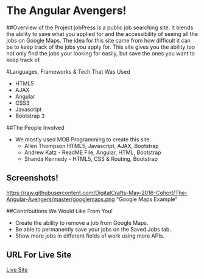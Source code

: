 # The Angular Avengers!

##Overview of the Project
jobPress is a public job searching site. It blends the ability to save what you applied for and the accessibility of seeing all the jobs on Google Maps. The idea for this site came from how difficult it can be to keep track of the jobs you apply for. This site gives you the ability too not only find the jobs your looking for easily, but save the ones you want to keep track of.

#Languages, Frameworks & Tech That Was Used
* HTML5
* AJAX
* Angular
* CSS3
* Javascript
* Bootstrap 3

##The People Involved
* We mostly used MOB Programming to create this site.
  * Allen Thompson HTML5, Javascript, AJAX, Bootstrap
  * Andrew Katz - ReadME File, Angular, HTML, Bootstrap
  * Shanda Kennedy - HTML5, CSS & Routing, Bootstrap

## Screenshots!
[logo]: https://raw.githubusercontent.com/DigitalCrafts-May-2016-Cohort/The-Angular-Avengers/master/homepage.png "Home Page Example"
[logo]: https://raw.githubusercontent.com/DigitalCrafts-May-2016-Cohort/The-Angular-Avengers/master/savebutton.png "Save Button Example"
https://raw.githubusercontent.com/DigitalCrafts-May-2016-Cohort/The-Angular-Avengers/master/googlemaps.png "Google Maps Example"



##Contributions We Would Like From You!
* Create the ability to remove a job from Google Maps.
* Be able to permanently save your jobs on the Saved Jobs tab.
* Show more jobs in different fields of work using more APIs.

## URL For Live Site

[Live Site]()
